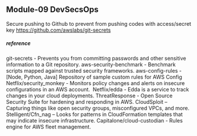 
## Module-09 DevSecsOps
Secure pushing to Github to prevent from pushing codes with access/secret key
https://github.com/awslabs/git-secrets


##### reference
git-secrets - Prevents you from committing passwords and other sensitive information to a Git repository.
aws-security-benchmark - Benchmark scripts mapped against trusted security frameworks.
aws-config-rules - [Node, Python, Java] Repository of sample custom rules for AWS Config
Netflix/security_monkey - Monitors policy changes and alerts on insecure configurations in an AWS account. 
Netflix/edda - Edda is a service to track changes in your cloud deployments.
ThreatResponse - Open Source Security Suite for hardening and responding in AWS.
CloudSploit – Capturing things like open security groups, misconfigured VPCs, and more.
Stelligent/Cfn_nag – Looks for patterns in CloudFormation templates that may indicate insecure infrastructure.
Capitalone/cloud-custodian - Rules engine for AWS fleet management.
